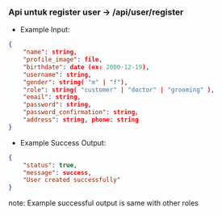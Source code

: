 ### Api untuk register user -> /api/user/register

- Example Input: 
```json
{ 
    "name": string, 
    "profile_image": file, 
    "birthdate": date (ex: 2000-12-19), 
    "username": string, 
    "gender": string( "m" | "f"), 
    "role": string( "customer" | "doctor" | "grooming" ), 
    "email": string, 
    "password": string, 
    "password_confirmation": string, 
    "address": string, phone: string 
}
```

- Example Success Output: 

```json
{ 
    "status": true, 
    "message": success, 
    "User created successfully"
}
```

note: Example successful output is same with other roles